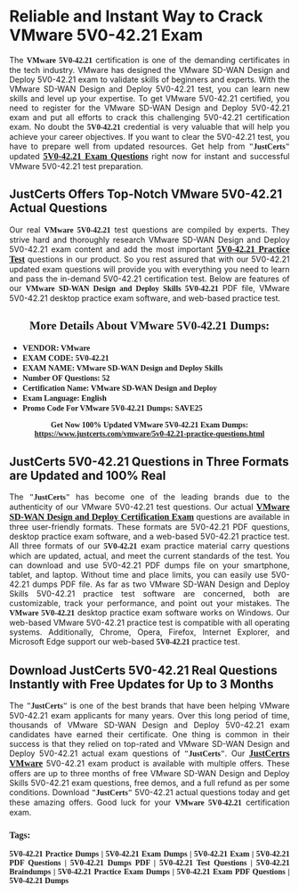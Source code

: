 <h1><strong>Reliable and Instant Way to Crack VMware 5V0-42.21 Exam</strong></h1>

<p style="text-align: justify;">The <span style="font-family:Georgia,serif;"><strong>VMware 5V0-42.21</strong></span> certification is one of the demanding certificates in the tech industry. VMware has designed the VMware SD-WAN Design and Deploy 5V0-42.21 exam to validate skills of beginners and experts. With the VMware SD-WAN Design and Deploy 5V0-42.21 test, you can learn new skills and level up your expertise. To get VMware 5V0-42.21 certified, you need to register for the VMware SD-WAN Design and Deploy 5V0-42.21 exam and put all efforts to crack this challenging 5V0-42.21 certification exam. No doubt the <span style="font-family:Georgia,serif;"><strong> 5V0-42.21</strong></span> credential is very valuable that will help you achieve your career objectives. If you want to clear the 5V0-42.21 test, you have to prepare well from updated resources. Get help from <span style="font-size:14px;"><span style="font-family:Georgia,serif;"><strong>"JustCerts"</strong></span></span> updated <a href="https://www.justcerts.com/vmware/5v0-42.21-practice-questions.html"><span style="font-size:16px;"><span style="font-family:Georgia,serif;"><strong>5V0-42.21 Exam Questions</strong></span></span></a> right now for instant and successful VMware 5V0-42.21 test preparation.</p>

<h2><strong>JustCerts Offers Top-Notch VMware 5V0-42.21 Actual Questions </strong></h2>

<p style="text-align: justify;">Our real <span style="font-family:Georgia,serif;"><strong>VMware 5V0-42.21</strong></span> test questions are compiled by experts. They strive hard and thoroughly research VMware SD-WAN Design and Deploy 5V0-42.21 exam content and add the most important <a href="https://www.justcerts.com/vmware/5v0-42.21-practice-questions.html"><span style="font-size:16px;"><span style="font-family:Georgia,serif;"><strong>5V0-42.21 Practice Test</strong></span></span></a> questions in our product. So you rest assured that with our 5V0-42.21 updated exam questions will provide you with everything you need to learn and pass the in-demand 5V0-42.21 certification test. Below are features of our <span style="font-family:Georgia,serif;"><strong>VMware SD-WAN Design and Deploy Skills 5V0-42.21</strong></span> PDF file, VMware 5V0-42.21 desktop practice exam software, and web-based practice test.</p>

<h2 style="text-align: center;"><strong><span style="font-family:Georgia,serif;">More Details About VMware 5V0-42.21 Dumps:</span></strong></h2>

<ul>
	<li style="text-align: justify;"><span style="font-size:14px;"><span style="font-family:Georgia,serif;"><strong>VENDOR: VMware</strong></span></span></li>
	<li style="text-align: justify;"><span style="font-size:14px;"><span style="font-family:Georgia,serif;"><strong>EXAM CODE: 5V0-42.21</strong></span></span></li>
	<li style="text-align: justify;"><span style="font-size:14px;"><span style="font-family:Georgia,serif;"><strong>EXAM NAME: VMware SD-WAN Design and Deploy Skills</strong></span></span></li>
	<li style="text-align: justify;"><span style="font-size:14px;"><span style="font-family:Georgia,serif;"><strong>Number OF Questions: 52</strong></span></span></li>
	<li style="text-align: justify;"><span style="font-size:14px;"><span style="font-family:Georgia,serif;"><strong>Certification Name: VMware SD-WAN Design and Deploy</strong></span></span></li>
	<li style="text-align: justify;"><span style="font-size:14px;"><span style="font-family:Georgia,serif;"><strong>Exam Language: English</strong></span></span></li>
	<li style="text-align: justify;"><span style="font-size:14px;"><span style="font-family:Georgia,serif;"><strong>Promo Code For VMware 5V0-42.21 Dumps: SAVE25</strong></span></span></li>
</ul>

<p style="text-align: center;"><strong><span style="font-family:Georgia,serif;"><span style="font-size:14px;">Get Now 100% Updated VMware 5V0-42.21 Exam Dumps:</span> <a href="https://www.justcerts.com/vmware/5v0-42.21-practice-questions.html">https://www.justcerts.com/vmware/5v0-42.21-practice-questions.html</a></span></strong></p>

<h2><strong>JustCerts 5V0-42.21 Questions in Three Formats are Updated and 100% Real</strong></h2>

<p style="text-align: justify;">The <span style="font-size:14px;"><span style="font-family:Georgia,serif;"><strong>"JustCerts"</strong></span></span> has become one of the leading brands due to the authenticity of our VMware 5V0-42.21 test questions. Our actual <a href="https://www.justcerts.com/vmware/vmware-sd-wan-design-and-deploy-certification-exams.html"><span style="font-size:16px;"><span style="font-family:Georgia,serif;"><strong>VMware SD-WAN Design and Deploy Certification Exam</strong></span></span></a> questions are available in three user-friendly formats. These formats are 5V0-42.21 PDF questions, desktop practice exam software, and a web-based 5V0-42.21 practice test. All three formats of our <strong><span style="font-family:Georgia,serif;"> 5V0-42.21</span></strong> exam practice material carry questions which are updated, actual, and meet the current standards of the test. You can download and use 5V0-42.21 PDF dumps file on your smartphone, tablet, and laptop. Without time and place limits, you can easily use 5V0-42.21 dumps PDF file. As far as two VMware SD-WAN Design and Deploy Skills 5V0-42.21 practice test software are concerned, both are customizable, track your performance, and point out your mistakes. The <span style="font-family:Georgia,serif;"><strong>VMware 5V0-42.21</strong></span> desktop practice exam software works on Windows. Our web-based VMware 5V0-42.21 practice test is compatible with all operating systems. Additionally, Chrome, Opera, Firefox, Internet Explorer, and Microsoft Edge support our web-based <span style="font-family:Georgia,serif;"><strong>5V0-42.21 </strong></span> practice test.</p>

<h2><strong>Download JustCerts 5V0-42.21 Real Questions Instantly with Free Updates for Up to 3 Months</strong></h2>

<p style="text-align: justify;">The <span style="font-family:Georgia,serif;"><span style="font-size:14px;"><strong>"JustCerts"</strong></span></span> is one of the best brands that have been helping VMware 5V0-42.21 exam applicants for many years. Over this long period of time, thousands of VMware SD-WAN Design and Deploy 5V0-42.21 exam candidates have earned their certificate. One thing is common in their success is that they relied on top-rated and VMware SD-WAN Design and Deploy 5V0-42.21 actual exam questions of <span style="font-family:Georgia,serif;"><span style="font-size:14px;"><strong>"JustCerts"</strong></span></span>. Our <a href="https://www.justcerts.com/vmware-certification-exams.html"><span style="font-size:16px;"><span style="font-family:Georgia,serif;"><strong>JustCertrs VMware</strong></span></span></a> 5V0-42.21 exam product is available with multiple offers. These offers are up to three months of free VMware SD-WAN Design and Deploy Skills 5V0-42.21 exam questions, free demos, and a full refund as per some conditions. Download <span style="font-family:Georgia,serif;"><span style="font-size:14px;"><strong>"JustCerts"</strong></span></span> 5V0-42.21 actual questions today and get these amazing offers. Good luck for your <span style="font-family:Georgia,serif;"><strong>VMware 5V0-42.21</strong></span> certification exam.</p>

<h3 style="text-align: justify;"><span style="font-family:Georgia,serif;"><strong>Tags:</strong></span></h3>

<p style="text-align: justify;"><span style="font-family:Georgia,serif;"><strong>5V0-42.21 Practice Dumps | 5V0-42.21 Exam Dumps | 5V0-42.21 Exam | 5V0-42.21 PDF Questions | 5V0-42.21 Dumps PDF | 5V0-42.21 Test Questions | 5V0-42.21 Braindumps | 5V0-42.21 Practice Exam Dumps | 5V0-42.21 Exam PDF Questions | 5V0-42.21 Dumps</strong></span></p>
